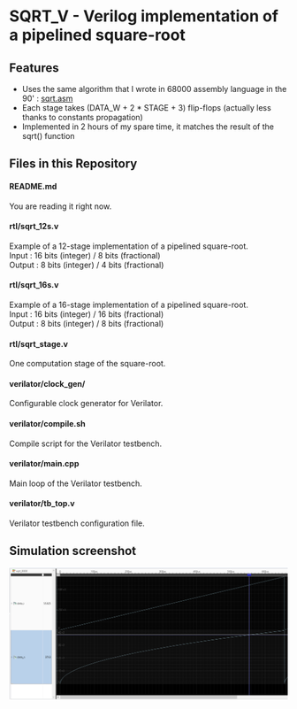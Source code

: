 
SQRT_V - Verilog implementation of a pipelined square-root
==========================================================



Features
--------

- Uses the same algorithm that I wrote in 68000 assembly language in the 90' : [sqrt.asm](./doc/sqrt.asm)
- Each stage takes (DATA_W + 2 * STAGE + 3) flip-flops (actually less thanks to constants propagation)
- Implemented in 2 hours of my spare time, it matches the result of the sqrt() function

Files in this Repository
------------------------

#### README.md

You are reading it right now.

#### rtl/sqrt_12s.v

Example of a 12-stage implementation of a pipelined square-root.\
Input : 16 bits (integer) / 8 bits (fractional)\
Output : 8 bits (integer) / 4 bits (fractional)

#### rtl/sqrt_16s.v

Example of a 16-stage implementation of a pipelined square-root.\
Input : 16 bits (integer) / 16 bits (fractional)\
Output : 8 bits (integer) / 8 bits (fractional)

#### rtl/sqrt_stage.v

One computation stage of the square-root.

#### verilator/clock_gen/

Configurable clock generator for Verilator.

#### verilator/compile.sh

Compile script for the Verilator testbench.

#### verilator/main.cpp

Main loop of the Verilator testbench.

#### verilator/tb_top.v

Verilator testbench configuration file.

Simulation screenshot
---------------------
![sqrt() curve](./doc/simulation.png)